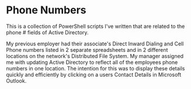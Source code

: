 # Phone Numbers
This is a collection of PowerShell scripts I've written that are related to the phone # fields of Active Directory.

My previous employer had their associate's Direct Inward Dialing and Cell Phone numbers listed in 2 separate spreadsheets
and in 2 different locations on the network's Distributed File System. My manager assigned me with updating Active Directory 
to reflect all of the employees phone numbers in one location. The intention for this was to display these details quickly and efficiently by clicking on a users Contact Details in Microsoft Outlook.



